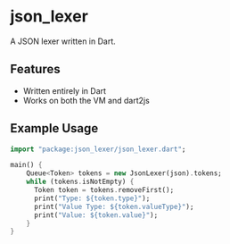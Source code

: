 # json_lexer
A JSON lexer written in Dart.

Features
----------
* Written entirely in Dart
* Works on both the VM and dart2js

Example Usage
-------------
```dart
import "package:json_lexer/json_lexer.dart";

main() {
    Queue<Token> tokens = new JsonLexer(json).tokens;
    while (tokens.isNotEmpty) {
      Token token = tokens.removeFirst();
      print("Type: ${token.type}");
      print("Value Type: ${token.valueType}");
      print("Value: ${token.value}");
    }
}
```
